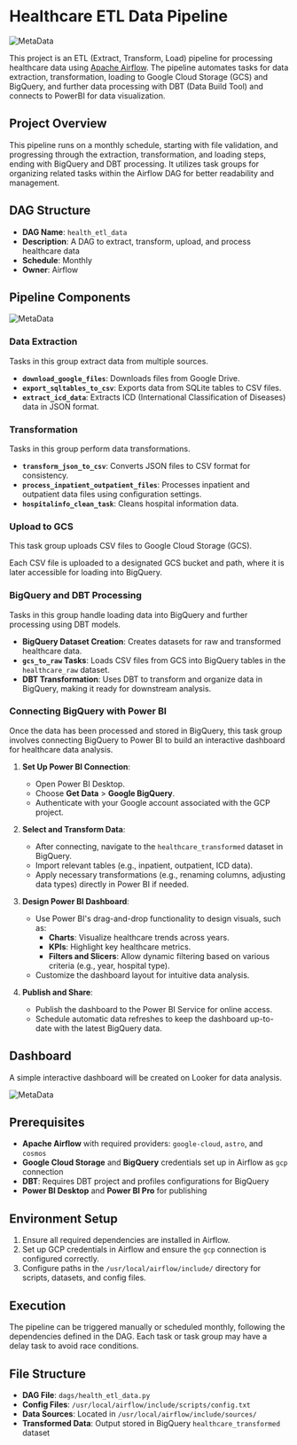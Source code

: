 # Healthcare ETL Data Pipeline
![MetaData](.include/images/end-to-end_airflow.png) 

This project is an ETL (Extract, Transform, Load) pipeline for processing healthcare data using [Apache Airflow](https://airflow.apache.org/). The pipeline automates tasks for data extraction, transformation, loading to Google Cloud Storage (GCS) and BigQuery, and further data processing with DBT (Data Build Tool) and connects to PowerBI for data visualization.

## Project Overview

This pipeline runs on a monthly schedule, starting with file validation, and progressing through the extraction, transformation, and loading steps, ending with BigQuery and DBT processing. It utilizes task groups for organizing related tasks within the Airflow DAG for better readability and management.

## DAG Structure

- **DAG Name**: `health_etl_data`
- **Description**: A DAG to extract, transform, upload, and process healthcare data
- **Schedule**: Monthly
- **Owner**: Airflow

## Pipeline Components
![MetaData](.include/images/airflow_dag.png) 

### Data Extraction
Tasks in this group extract data from multiple sources.

- **`download_google_files`**: Downloads files from Google Drive.
- **`export_sqltables_to_csv`**: Exports data from SQLite tables to CSV files.
- **`extract_icd_data`**: Extracts ICD (International Classification of Diseases) data in JSON format.

### Transformation
Tasks in this group perform data transformations.

- **`transform_json_to_csv`**: Converts JSON files to CSV format for consistency.
- **`process_inpatient_outpatient_files`**: Processes inpatient and outpatient data files using configuration settings.
- **`hospitalinfo_clean_task`**: Cleans hospital information data.

### Upload to GCS
This task group uploads CSV files to Google Cloud Storage (GCS).

Each CSV file is uploaded to a designated GCS bucket and path, where it is later accessible for loading into BigQuery.

### BigQuery and DBT Processing
Tasks in this group handle loading data into BigQuery and further processing using DBT models.

- **BigQuery Dataset Creation**: Creates datasets for raw and transformed healthcare data.
- **`gcs_to_raw` Tasks**: Loads CSV files from GCS into BigQuery tables in the `healthcare_raw` dataset.
- **DBT Transformation**: Uses DBT to transform and organize data in BigQuery, making it ready for downstream analysis.

### Connecting BigQuery with Power BI
Once the data has been processed and stored in BigQuery, this task group involves connecting BigQuery to Power BI to build an interactive dashboard for healthcare data analysis.

1. **Set Up Power BI Connection**:
   - Open Power BI Desktop.
   - Choose **Get Data** > **Google BigQuery**.
   - Authenticate with your Google account associated with the GCP project.

2. **Select and Transform Data**:
   - After connecting, navigate to the `healthcare_transformed` dataset in BigQuery.
   - Import relevant tables (e.g., inpatient, outpatient, ICD data).
   - Apply necessary transformations (e.g., renaming columns, adjusting data types) directly in Power BI if needed.

3. **Design Power BI Dashboard**:
   - Use Power BI's drag-and-drop functionality to design visuals, such as:
     - **Charts**: Visualize healthcare trends across years.
     - **KPIs**: Highlight key healthcare metrics.
     - **Filters and Slicers**: Allow dynamic filtering based on various criteria (e.g., year, hospital type).
   - Customize the dashboard layout for intuitive data analysis.

4. **Publish and Share**:
   - Publish the dashboard to the Power BI Service for online access.
   - Schedule automatic data refreshes to keep the dashboard up-to-date with the latest BigQuery data.

## Dashboard

A simple interactive dashboard will be created on Looker for data analysis.

![MetaData](.include/images/HealthCare_Dashboard.png) 

## Prerequisites

- **Apache Airflow** with required providers: `google-cloud`, `astro`, and `cosmos`
- **Google Cloud Storage** and **BigQuery** credentials set up in Airflow as `gcp` connection
- **DBT**: Requires DBT project and profiles configurations for BigQuery
- **Power BI Desktop** and **Power BI Pro** for publishing

## Environment Setup

1. Ensure all required dependencies are installed in Airflow.
2. Set up GCP credentials in Airflow and ensure the `gcp` connection is configured correctly.
3. Configure paths in the `/usr/local/airflow/include/` directory for scripts, datasets, and config files.

## Execution

The pipeline can be triggered manually or scheduled monthly, following the dependencies defined in the DAG. Each task or task group may have a delay task to avoid race conditions.

## File Structure

- **DAG File**: `dags/health_etl_data.py`
- **Config Files**: `/usr/local/airflow/include/scripts/config.txt`
- **Data Sources**: Located in `/usr/local/airflow/include/sources/`
- **Transformed Data**: Output stored in BigQuery `healthcare_transformed` dataset



